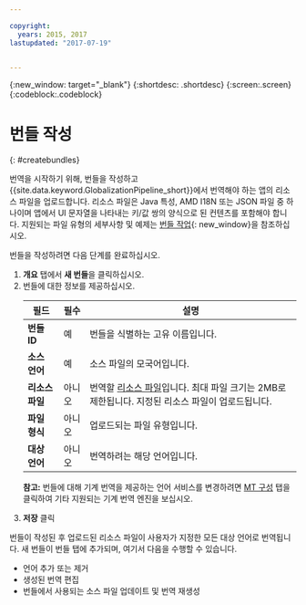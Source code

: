 ```yaml
---

copyright:
  years: 2015, 2017
lastupdated: "2017-07-19"


---
```


{:new_window: target="_blank"}
{:shortdesc: .shortdesc}
{:screen:.screen}
{:codeblock:.codeblock}

# 번들 작성
{: #createbundles}

번역을 시작하기 위해, 번들을 작성하고 {{site.data.keyword.GlobalizationPipeline_short}}에서 번역해야 하는 앱의 리소스 파일을 업로드합니다. 리소스 파일은 Java 특성, AMD I18N 또는 JSON 파일 중 하나이며 앱에서 UI 문자열을 나타내는 키/값 쌍의 양식으로 된 컨텐츠를 포함해야 합니다. 지원되는 파일 유형의 세부사항 및 예제는 [번들 작업](./bundles.html){: new_window}을 참조하십시오.

번들을 작성하려면 다음 단계를 완료하십시오.

<ol>
<li><strong>개요</strong> 탭에서 <strong>새 번들</strong>을 클릭하십시오.</li>

<li>번들에 대한 정보를 제공하십시오.<table>
<thead>
<tr>
<th>필드</th>
<th>필수</th>
<th>설명</th>
</tr>
</thead>
<tbody>
<tr>
<td><strong>번들 ID</strong></td>
<td>예</td>
<td>번들을 식별하는 고유 이름입니다.</td>
</tr>
<tr>
<td><strong>소스 언어</strong></td>
<td>예</td>
<td>소스 파일의 모국어입니다.</td>
</tr>
<tr>
<td><strong>리소스 파일</strong></td>
<td>아니오</td>
<td>번역할 <a href=https://new-console.stage1.ng.bluemix.net/docs/services/GlobalizationPipeline/bundles.html>리소스 파일</a>입니다. 최대 파일 크기는 2MB로 제한됩니다. 지정된 리소스 파일이 업로드됩니다.</td>
</tr>
<tr>
<td><strong>파일 형식</strong></td>
<td>아니오</td>
<td>업로드되는 파일 유형입니다.</td>
</tr>
<tr>
<td><strong>대상 언어</strong></td>
<td>아니오</td>
<td>번역하려는 해당 언어입니다.</td>
</tr>
</tbody>
</table>

<p><strong>참고:</strong> 번들에 대해 기계 번역을 제공하는 언어 서비스를 변경하려면 <a href=https://new-console.stage1.ng.bluemix.net/docs/services/GlobalizationPipeline/managing_translations.html#globalizationpipeline_service_to_service>MT 구성</a> 탭을 클릭하여 기타 지원되는 기계 번역 엔진을 보십시오.</p></li>

<li><strong>저장</strong> 클릭</li></ol>


번들이 작성된 후 업로드된 리소스 파일이 사용자가 지정한 모든 대상 언어로 번역됩니다. 새 번들이 번들 탭에 추가되며, 여기서 다음을 수행할 수 있습니다.

* 언어 추가 또는 제거
* 생성된 번역 편집
* 번들에서 사용되는 소스 파일 업데이트 및 번역 재생성
